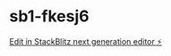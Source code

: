 # sb1-fkesj6

[Edit in StackBlitz next generation editor ⚡️](https://stackblitz.com/~/github.com/Fabl23/sb1-fkesj6)